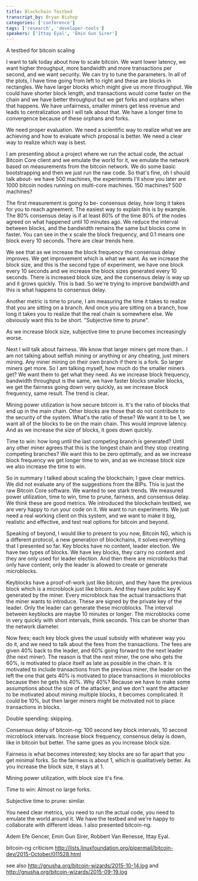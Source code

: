```yaml
---
title: Blockchain Testbed
transcript_by: Bryan Bishop
categories: ['conference']
tags: ['research', 'developer-tools']
speakers: ['Ittay Eyal', 'Emin Gun Sirer']
---
```

A testbed for bitcoin scaling

I want to talk today about how to scale bitcoin. We want lower latency, we want higher throughput, more bandwidth and more transactions per second, and we want security. We can try to tune the parameters. In all of the plots, I have time going from left to right and these are blocks in rectangles. We have larger blocks which might give us more throughput. We could have shorter block length, and transactions would come faster on the chain and we have better throughput but we get forks and orphans when that happens. We have unfairness, smaller miners get less revenue and leads to centralization and I will talk about that. We have a longer time to convergence because of these orphans and forks.

We need proper evaluation. We need a scientific way to realize what we are achieving and how to evaluate which proposal is better. We need a clear way to realize which way is best.

I am presenting about a project where we run the actual code, the actual Bitcoin Core client and we emulate the world for it, we emulate the network based on measurements from the bitcoin network. We do some basic bootstrapping and then we just run the raw code. So that's fine, oh I should talk about- we have 500 machines, the experiments I'll show you later are 1000 bitcoin nodes running on multi-core machines. 150 machines? 500 machines?

The first measurement is going to be- consensus delay, how long it takes for you to reach agreement. The easiest way to explain this is by example. The 80% consensus delay is if at least 80% of the time 80% of the nodes agreed on what happened until 10 minutes ago. We reduce the interval between blocks, and the bandwidth remains the same but blocks come in faster. You can see in the x scale the block frequency, and 0.1 means one block every 10 seconds. There are clear trends here.

We see that as we increase the block frequency the consensus delay improves. We get improvement which is what we want. As we increase the block size, and this is the second type of experiment, we have one block every 10 seconds and we increase the block sizes generated every 10 seconds. There is increased block size, and the consensus delay is way up and it grows quickly. This is bad. So we're trying to improve bandwidth and this is what happens to consensus delay.

Another metric is time to prune, I am measuring the time it takes to realize that you are sitting on a branch. And once you are sitting on a branch, how long it takes you to realize that the real chain is somewhere else. We obviously want this to be short. "Subjective time to prune".

As we increase block size, subjective time to prune becomes increasingly worse.

Next I will talk about fairness. We know that larger miners get more than.. I am not talking about selfish mining or anything or any cheating, just miners mining. Any miner mining on their own branch if there is a fork. So larger miners get more. So I am talking myself, how much do the smaller miners get? We want them to get what they need. As we increase block frequency, bandwidth throughput is the same, we have faster blocks smaller blocks, we get the fairness going down very quickly, as we increase block frequency, same result. The trend is clear.

Mining power utilization is how secure bitcoin is. It's the ratio of blocks that end up in the main chain. Other blocks are those that do not contribute to the security of the system. What's the ratio of these? We want it to be 1, we want all of the blocks to be on the main chain. This would improve latency. And as we increase the size of blocks, it goes down quickly.

Time to win: how long until the last competing branch is generated? Until any other miner agrees that this is the longest chain and they stop creating competing branches? We want this to be zero optimally, and as we increase block frequency we get longer time to win, and as we increase block size we also increase the time to win.

So in summary I talked about scaling the blockchain; I gave clear metrics. We did not evaluate any of the suggestions from the BIPs. This is just the raw Bitcoin Core software. We wanted to see stark trends. We measured power utilization, time to win, time to prune, fairness, and consensus delay. We think these are good metrics. We introduced the blockchain testbed, we are very happy to run your code on it. We want to run experiments. We just need a real working client on this system, and we want to make it big, realistic and effective, and test real options for bitcoin and beyond.

Speaking of beyond, I would like to present to you now, Bitcoin NG, which is a different protocol, a new generation of blockchains, it solves everything that I presented so far. Key blocks have no content, leader election. We have two types of blocks. We have key blocks, they carry no content and they are only used for leader election. And then there are microblocks that only have content; only the leader is allowed to create or generate microblocks.

Keyblocks have a proof-of-work just like bitcoin, and they have the previous block which is a microblock just like bitcoin. And they have public key K generated by the miner. Every microblock has the actual transactions that the miner wants to introduce. These are signed by the private key of the leader. Only the leader can generate these microblocks. The interval between keyblocks are maybe 10 minutes or longer. The microblocks come in very quickly with short intervals, think seconds. This can be shorter than the network diameter.

Now fees; each key block gives the usual subsidy with whatever way you do it, and we need to talk about the fees from the transactions. The fees are given 40% back to the leader, and 60% going forward to the next leader (the next miner). The reason is that the next miner, the one who gets the 60%, is motivated to place itself as late as possible in the chain. It is motivated to include transactions from the previous miner, the leader on the left the one that gets 40% is motivated to place transactions in microblocks because then he gets his 40%. Why 40%? Because we have to make some assumptions about the size of the attacker, and we don't want the attacker to be motivated about mining multiple blocks, it becomes complicated. It could be 10%, but then larger miners might be motivated not to place transactions in blocks.

Double spending: skipping.

Consensus delay of bitcoin-ng: 100 second key block intervals, 10 second microblock intervals. Increase block frequency, consensus delay is down, like in bitcoin but better. The same goes as you increase block size.

Fairness is what becomes interested; key blocks are so far apart that you get minimal forks. So the fairness is about 1, which is qualitatively better. As you increase the block size, it stays at 1.

Mining power utilization, with block size it's fine.

Time to win: Almost no large forks.

Subjective time to prune: similar.

You need clear metrics, you need to run the actual code, you need to emulate the world around it. We have the testbed and we're happy to collaborate with different ideas. I also presented bitcoin-ng.

Adem Efe Gencer, Emin Gun Sirer, Robbert Van Renesse, Ittay Eyal.


bitcoin-ng criticism <http://lists.linuxfoundation.org/pipermail/bitcoin-dev/2015-October/011528.html>

see also <http://gnusha.org/bitcoin-wizards/2015-10-14.log> and <http://gnusha.org/bitcoin-wizards/2015-09-19.log>
